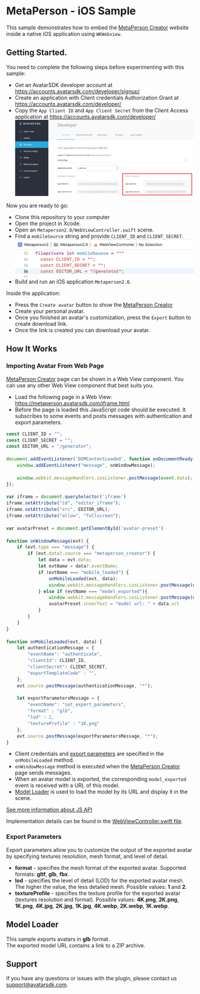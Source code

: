 # MetaPerson - iOS Sample
This sample demonstrates how to embed the [MetaPerson Creator](https://metaperson.avatarsdk.com/) website inside a native iOS application using `WKWebview`.

## Getting Started.
You need to complete the following steps before experimenting with this sample:

* Get an AvatarSDK developer account at https://accounts.avatarsdk.com/developer/signup/
* Create an application with Client credentials Authorization Grant at https://accounts.avatarsdk.com/developer/
* Copy the `App Client ID` and `App Client Secret` from the Client Access application at https://accounts.avatarsdk.com/developer/
![App Client Credentials](./Documentation/Images/credentials.jpg "App Client Credentials")

Now you are ready to go:
* Clone this repository to your computer
* Open the project in Xcode.
* Open an `Metaperson2.0/WebViewController.swift` scene.
* Find a `mobileSource` string and provide `CLIENT_ID` and `CLIENT_SECRET`.
![Provide Client Credentials](./Documentation/Images/provide_credentials_in_Xcode.jpg "Provide Client Credentials")
* Build and run an iOS application `Metaperson2.0`.

Inside the application:
* Press the `Create avatar` button to show the [MetaPerson Creator](https://metaperson.avatarsdk.com/)
* Create your personal avatar.
* Once you finished an avatar's customization, press the `Export` button to create download link.
* Once the link is created you can download your avatar.  

## How It Works
### Importing Avatar From Web Page
[MetaPerson Creator](https://metaperson.avatarsdk.com/) page can be shown in a Web View component.
You can use any other Web View component that best suits you.
* Load the following page in a Web View: https://metaperson.avatarsdk.com/iframe.html
* Before the page is loaded this JavaScript code should be executed. It subscribes to some events and posts messages with authentication and export parameters.
```js
const CLIENT_ID = "";
const CLIENT_SECRET = "";
const EDITOR_URL = "/generator";

document.addEventListener('DOMContentLoaded', function onDocumentReady() {
    window.addEventListener("message", onWindowMessage);
    
    window.webkit.messageHandlers.iosListener.postMessage(event.data);
});

var iframe = document.querySelector('iframe')
iframe.setAttribute("id", "editor_iframe");
iframe.setAttribute("src", EDITOR_URL);
iframe.setAttribute("allow", "fullscreen");

var avatarPreset = document.getElementById('avatar-preset')

function onWindowMessage(evt) {
    if (evt.type === "message") {
        if (evt.data?.source === "metaperson_creator") {
            let data = evt.data;
            let evtName = data?.eventName;
            if (evtName === "mobile_loaded") {
                onMobileLoaded(evt, data);
                window.webkit.messageHandlers.iosListener.postMessage(data);
            } else if (evtName === "model_exported"){
                window.webkit.messageHandlers.iosListener.postMessage(data);
                avatarPreset.innerText = "model url: " + data.url
            }
        }
    }
}

function onMobileLoaded(evt, data) {
    let authenticationMessage = {
        "eventName": "authenticate",
        "clientId": CLIENT_ID,
        "clientSecret": CLIENT_SECRET,
        "exportTemplateCode" : "",
    };
    evt.source.postMessage(authenticationMessage, "*");

    let exportParametersMessage = {
        "eventName": "set_export_parameters",
        "format" : "glb",
        "lod" : 2,
        "textureProfile" : "1K.png"
    };
    evt.source.postMessage(exportParametersMessage, "*");
}
```
* Client credentials and [export parameters](#export-parameters) are specified in the `onMobileLoaded` method.
* `onWindowMessage` method is executed when the [MetaPerson Creator](https://metaperson.avatarsdk.com/) page sends messages.
* When an avatar model is exported, the corresponding `model_exported` event is received with a URL of this model. 
* [Model Loader](#model-loader) is used to load the model by its URL and display it in the scene.

[See more information about JS API](https://docs.metaperson.avatarsdk.com/js_api.html)

Implementation details can be found in the [WebViewController.swift file](./Metaperson2.0/WebViewController.swift).

### Export Parameters
Export parameters allow you to customize the output of the exported avatar by specifying textures resolution, mesh format, and level of detail.
* **format** - specifies the mesh format of the exported avatar. Supported formats: **gltf**, **glb**, **fbx**.
* **lod** - specifies the level of detail (LOD) for the exported avatar mesh. The higher the value, the less detailed mesh. Possible values: **1** and **2**.
* **textureProfile** - specifies the texture profile for the exported avatar (textures resolution and format). Possible values: **4K.png**, **2K.png**, **1K.png**, **4K.jpg**, **2K.jpg**, **1K.jpg**,
**4K.webp**, **2K.webp**, **1K.webp**.

## Model Loader
This sample exports avatars in **glb** format.<br/> 
The exported model URL contains a link to a ZIP archive.<br/>

## Support
If you have any questions or issues with the plugin, please contact us <support@avatarsdk.com>.
